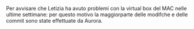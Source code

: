 Per avvisare che Letizia ha avuto problemi con la virtual box del MAC nelle ultime settimane: per questo motivo la maggiorparte delle modifche e delle commit sono state effettuate da Aurora. 